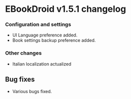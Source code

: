 # EBookDroid v1.5.1 changelog #

### Configuration and settings ###
  * UI Language preference added.
  * Book settings backup preference added.

### Other changes ###
  * Italian localization actualized

## Bug fixes ##
  * Various bugs fixed.